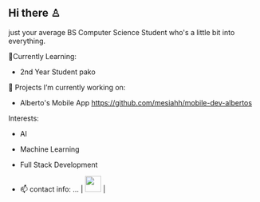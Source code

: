 ## Hi there ♙

just your average BS Computer Science Student who's a little bit into everything.

📝Currently Learning:
- 2nd Year Student pako
  

🔭 Projects I’m currently working on:
- Alberto's Mobile App
https://github.com/mesiahh/mobile-dev-albertos





Interests:
- AI
- Machine Learning
- Full Stack Development



- 📫 contact info: ...
| [<img height="32" width="32" src="https://cdn-icons-png.flaticon.com/512/174/174857.png" />](https://www.linkedin.com/in/laurenz-mesiah-a-palanas-665854209/) |  


<!--
**mesiahh/mesiahh** is a ✨ _special_ ✨ repository because its `README.md` (this file) appears on your GitHub profile.

Here are some ideas to get you started:

- 🔭 I’m currently working on ...
- 🌱 I’m currently learning ...
- 👯 I’m looking to collaborate on ...
- 🤔 I’m looking for help with ...
- 💬 Ask me about ...
- 📫 How to reach me: ...
- 😄 Pronouns: ...
- ⚡ Fun fact: ...
-->
